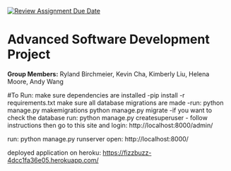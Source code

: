 [![Review Assignment Due Date](https://classroom.github.com/assets/deadline-readme-button-24ddc0f5d75046c5622901739e7c5dd533143b0c8e959d652212380cedb1ea36.svg)](https://classroom.github.com/a/qgEWmaMc)
# Advanced Software Development Project

__Group Members:__ Ryland Birchmeier, Kevin Cha, Kimberly Liu, Helena Moore, Andy Wang

#To Run: 
make sure dependencies are installed
  -pip install -r requirements.txt
make sure all database migrations are made 
  -run: python manage.py makemigrations python manage.py migrate
  -if you want to check the database run: python manage.py createsuperuser - follow instructions then go to this site and login: http://localhost:8000/admin/

run: python manage.py runserver
open: http://localhost:8000/

deployed application on heroku: https://fizzbuzz-4dcc1fa36e05.herokuapp.com/


